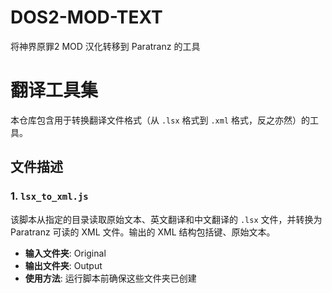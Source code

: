 # DOS2-MOD-TEXT

将神界原罪2 MOD 汉化转移到 Paratranz 的工具

# 翻译工具集

本仓库包含用于转换翻译文件格式（从 `.lsx` 格式到 `.xml` 格式，反之亦然）的工具。

## 文件描述

### 1. `lsx_to_xml.js`

该脚本从指定的目录读取原始文本、英文翻译和中文翻译的 `.lsx` 文件，并转换为 Paratranz 可读的 XML 文件。输出的 XML 结构包括键、原始文本。

- **输入文件夹**: Original
- **输出文件夹**: Output
- **使用方法**: 运行脚本前确保这些文件夹已创建

<!-- ### 2. `tra_to_json_without_Chinese.py`

与 `tra_to_json_with_Chinese.py` 类似，该脚本处理 `.tra` 文件，但输出的 JSON 文件不包括中文翻译。当只需要原文和上下文时，此脚本非常有用。

- **输入文件夹**：Original, English
- **输出文件夹**：Output_Json
- **使用方法**：确保在运行前文件夹已正确设置。

### 3. `json_to_tra.py`

将 JSON 文件转换回 `.tra` 格式。该脚本处理每一个 JSON 条目，并生成 `.tra` 文件，保留 JSON 中 `translation` 字段的所有换行符（`\n`）和其他格式。

- **输入文件夹**：Chinese
- **输出文件夹**：Output
- **使用方法**：将 JSON 文件放在 'Chinese' 文件夹中，输出将被导向 'Output' 文件夹。 -->
